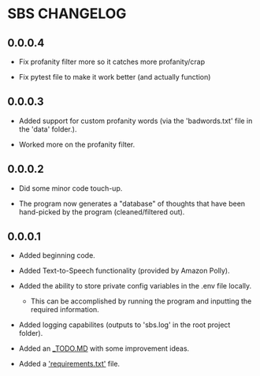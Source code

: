# SBS CHANGELOG

## 0.0.0.4

- Fix profanity filter more so it catches more profanity/crap

- Fix pytest file to make it work better (and actually function)

## 0.0.0.3

- Added support for custom profanity words (via the 'badwords.txt' file in the 'data' folder.).

- Worked more on the profanity filter.

## 0.0.0.2

- Did some minor code touch-up.

- The program now generates a "database" of thoughts that have been hand-picked by the program (cleaned/filtered out).

## 0.0.0.1

- Added beginning code.

- Added Text-to-Speech functionality (provided by Amazon Polly).

- Added the ability to store private config variables in the .env file locally.
  - This can be accomplished by running the program and inputting the required information.

- Added logging capabilites (outputs to 'sbs.log' in the root project folder).

- Added an [_TODO.MD](_TODO.MD) with some improvement ideas.

- Added a ['requirements.txt'](requirements.txt) file.
